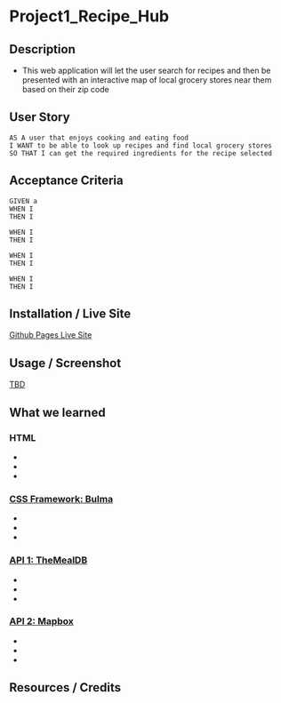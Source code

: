 # Project1_Recipe_Hub

## Description
- This web application will let the user search for recipes and then be presented with an interactive map of local grocery stores near them based on their zip code


## User Story

```
AS A user that enjoys cooking and eating food
I WANT to be able to look up recipes and find local grocery stores
SO THAT I can get the required ingredients for the recipe selected
```

## Acceptance Criteria

```
GIVEN a
WHEN I 
THEN I 

WHEN I 
THEN I 

WHEN I 
THEN I 

WHEN I 
THEN I 
```

## Installation / Live Site
[Github Pages Live Site]()

## Usage / Screenshot
[TBD](...)

## What we learned

### HTML
-
-
-

### [CSS Framework: Bulma](https://bulma.io/)

-
-
-

### [API 1: TheMealDB](https://www.themealdb.com/api.php)
-
-
-
### [API 2: Mapbox](https://docs.mapbox.com/playground/geocoding/?search_text=Kroger&proximity=ip)
-
-
-

## Resources / Credits